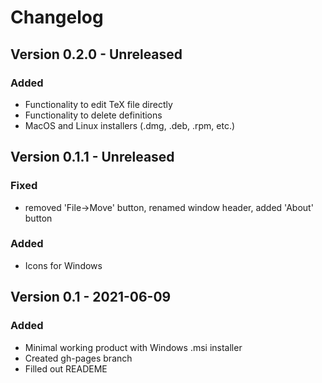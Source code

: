 # Changelog

## Version 0.2.0 - Unreleased

### Added
- Functionality to edit TeX file directly
- Functionality to delete definitions
- MacOS and Linux installers (.dmg, .deb, .rpm, etc.)

## Version 0.1.1 - Unreleased

### Fixed
- removed 'File->Move' button, renamed window header, added 'About' button

### Added
- Icons for Windows

## Version 0.1 - 2021-06-09

### Added
- Minimal working product with Windows .msi installer
- Created gh-pages branch
- Filled out READEME
